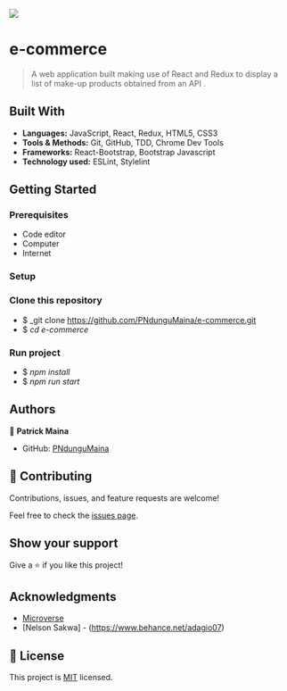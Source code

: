 ![](https://img.shields.io/badge/Microverse-blueviolet)

# e-commerce

> A web application built making use of React and Redux to display a list of make-up products obtained from an API .

## Built With

- **Languages:** JavaScript, React, Redux, HTML5, CSS3
- **Tools & Methods:** Git, GitHub, TDD, Chrome Dev Tools
- **Frameworks:** React-Bootstrap, Bootstrap Javascript
- **Technology used:** ESLint, Stylelint

## Getting Started

### Prerequisites

- Code editor
- Computer
- Internet

### Setup

### Clone this repository

- $ _git clone https://github.com/PNdunguMaina/e-commerce.git
- $ _cd e-commerce_

### Run project

- $ _npm install_
- $ _npm run start_


## Authors

👤 **Patrick Maina**

- GitHub: [PNdunguMaina](https://github.com/PNdunguMaina)

## 🤝 Contributing

Contributions, issues, and feature requests are welcome!

Feel free to check the [issues page](../../issues/).

## Show your support

Give a ⭐️ if you like this project!

## Acknowledgments

- [Microverse](https://www.microverse.org/)
- [Nelson Sakwa] - (https://www.behance.net/adagio07)

## 📝 License

This project is [MIT](./LICENSE) licensed.
